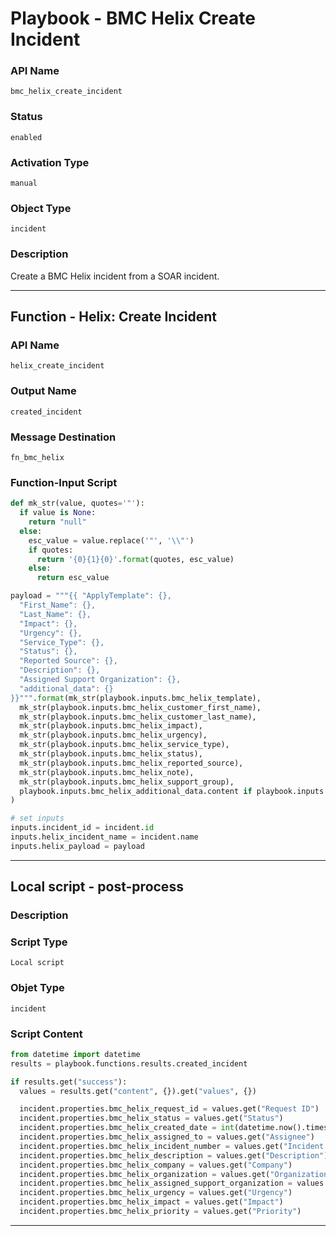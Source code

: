 <!--
    DO NOT MANUALLY EDIT THIS FILE
    THIS FILE IS AUTOMATICALLY GENERATED WITH resilient-sdk codegen
    Generated with resilient-sdk v49.0.4423
-->

# Playbook - BMC Helix Create Incident

### API Name
`bmc_helix_create_incident`

### Status
`enabled`

### Activation Type
`manual`

### Object Type
`incident`

### Description
Create a BMC Helix incident from a SOAR incident.


---
## Function - Helix: Create Incident

### API Name
`helix_create_incident`

### Output Name
`created_incident`

### Message Destination
`fn_bmc_helix`

### Function-Input Script
```python
def mk_str(value, quotes='"'):
  if value is None:
    return "null"
  else:
    esc_value = value.replace('"', '\\"')
    if quotes:
      return '{0}{1}{0}'.format(quotes, esc_value)
    else:
      return esc_value

payload = """{{ "ApplyTemplate": {},
  "First_Name": {},
  "Last_Name": {},
  "Impact": {},
  "Urgency": {},
  "Service_Type": {},
  "Status": {},
  "Reported Source": {},
  "Description": {},
  "Assigned Support Organization": {},
  "additional_data": {}
}}""".format(mk_str(playbook.inputs.bmc_helix_template),
  mk_str(playbook.inputs.bmc_helix_customer_first_name),
  mk_str(playbook.inputs.bmc_helix_customer_last_name),
  mk_str(playbook.inputs.bmc_helix_impact),
  mk_str(playbook.inputs.bmc_helix_urgency),
  mk_str(playbook.inputs.bmc_helix_service_type),
  mk_str(playbook.inputs.bmc_helix_status),
  mk_str(playbook.inputs.bmc_helix_reported_source),
  mk_str(playbook.inputs.bmc_helix_note),
  mk_str(playbook.inputs.bmc_helix_support_group),
  playbook.inputs.bmc_helix_additional_data.content if playbook.inputs.bmc_helix_additional_data.content else "null"
)

# set inputs
inputs.incident_id = incident.id
inputs.helix_incident_name = incident.name
inputs.helix_payload = payload
```

---

## Local script - post-process

### Description


### Script Type
`Local script`

### Objet Type
`incident`

### Script Content
```python
from datetime import datetime
results = playbook.functions.results.created_incident

if results.get("success"):
  values = results.get("content", {}).get("values", {})

  incident.properties.bmc_helix_request_id = values.get("Request ID")
  incident.properties.bmc_helix_status = values.get("Status")
  incident.properties.bmc_helix_created_date = int(datetime.now().timestamp()*1000)
  incident.properties.bmc_helix_assigned_to = values.get("Assignee")
  incident.properties.bmc_helix_incident_number = values.get("Incident Number")
  incident.properties.bmc_helix_description = values.get("Description")
  incident.properties.bmc_helix_company = values.get("Company")
  incident.properties.bmc_helix_organization = values.get("Organization")
  incident.properties.bmc_helix_assigned_support_organization = values.get("Assigned Support Organization")
  incident.properties.bmc_helix_urgency = values.get("Urgency")
  incident.properties.bmc_helix_impact = values.get("Impact")
  incident.properties.bmc_helix_priority = values.get("Priority")
```

---
